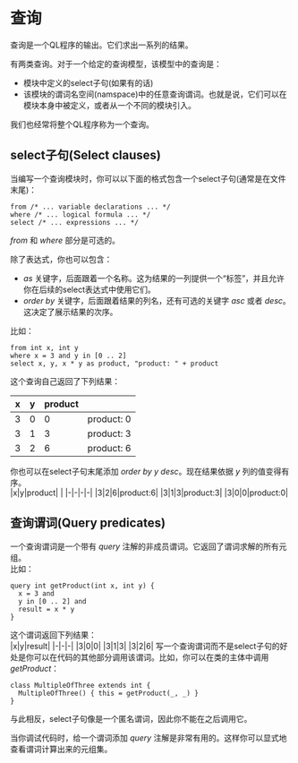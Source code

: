 # 查询
查询是一个QL程序的输出。它们求出一系列的结果。  

有两类查询。对于一个给定的查询模型，该模型中的查询是：  
+ 模块中定义的select子句(如果有的话)
+ 该模块的谓词名空间(namspace)中的任意查询谓词。也就是说，它们可以在模块本身中被定义，或者从一个不同的模块引入。  

我们也经常将整个QL程序称为一个查询。  

## select子句(Select clauses)
当编写一个查询模块时，你可以以下面的格式包含一个select子句(通常是在文件末尾)：  
```ql
from /* ... variable declarations ... */
where /* ... logical formula ... */
select /* ... expressions ... */
```
*from* 和 *where* 部分是可选的。  

除了表达式，你也可以包含：  
+ *as* 关键字，后面跟着一个名称。这为结果的一列提供一个“标签”，并且允许你在后续的select表达式中使用它们。  
+ *order by* 关键字，后面跟着结果的列名，还有可选的关键字 *asc* 或者 *desc*。这决定了展示结果的次序。  

比如：  
```ql
from int x, int y
where x = 3 and y in [0 .. 2]
select x, y, x * y as product, "product: " + product
```

这个查询自己返回了下列结果： 

|x|	y|	product||
|-|-|-|-|
|3|	0|	0|	product: 0|
|3|	1|	3|	product: 3|
|3|	2|	6|	product: 6|

你也可以在select子句末尾添加 *order by y desc*。现在结果依据 *y* 列的值变得有序。  
|x|y|product| |
|-|-|-|-|
|3|2|6|product:6|
|3|1|3|product:3|
|3|0|0|product:0|  

## 查询谓词(Query predicates)
一个查询谓词是一个带有 *query* 注解的非成员谓词。它返回了谓词求解的所有元组。  
比如：  
```ql
query int getProduct(int x, int y) {
  x = 3 and
  y in [0 .. 2] and
  result = x * y
}
```
这个谓词返回下列结果：  
|x|y|result|
|-|-|-|
|3|0|0|
|3|1|3|
|3|2|6|
写一个查询谓词而不是select子句的好处是你可以在代码的其他部分调用该谓词。比如，你可以在类的主体中调用*getProduct*：  
```ql
class MultipleOfThree extends int {
  MultipleOfThree() { this = getProduct(_, _) }
}
```
与此相反，select子句像是一个匿名谓词，因此你不能在之后调用它。  

当你调试代码时，给一个谓词添加 *query* 注解是非常有用的。这样你可以显式地查看谓词计算出来的元组集。  